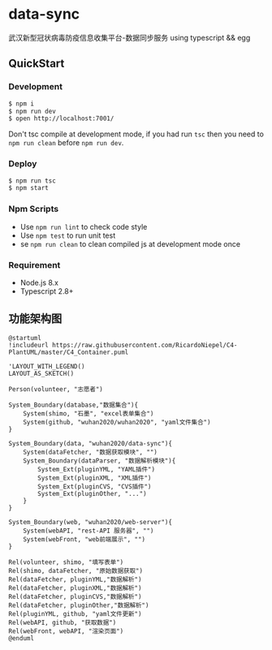 # data-sync

武汉新型冠状病毒防疫信息收集平台-数据同步服务
using typescript && egg

## QuickStart

### Development

```bash
$ npm i
$ npm run dev
$ open http://localhost:7001/
```

Don't tsc compile at development mode, if you had run `tsc` then you need to `npm run clean` before `npm run dev`.

### Deploy

```bash
$ npm run tsc
$ npm start
```

### Npm Scripts

- Use `npm run lint` to check code style
- Use `npm test` to run unit test
- se `npm run clean` to clean compiled js at development mode once

### Requirement

- Node.js 8.x
- Typescript 2.8+

## 功能架构图

```plantuml
@startuml
!includeurl https://raw.githubusercontent.com/RicardoNiepel/C4-PlantUML/master/C4_Container.puml

'LAYOUT_WITH_LEGEND()
LAYOUT_AS_SKETCH()

Person(volunteer, "志愿者")

System_Boundary(database,"数据集合"){
    System(shimo, "石墨", "excel表单集合")
    System(github, "wuhan2020/wuhan2020", "yaml文件集合")
}

System_Boundary(data, "wuhan2020/data-sync"){
    System(dataFetcher, "数据获取模块", "")
    System_Boundary(dataParser, "数据解析模块"){
        System_Ext(pluginYML, "YAML插件")
        System_Ext(pluginXML, "XML插件")
        System_Ext(pluginCVS, "CVS插件")
        System_Ext(pluginOther, "...")
    }
}

System_Boundary(web, "wuhan2020/web-server"){
    System(webAPI, "rest-API 服务器", "")
    System(webFront, "web前端展示", "")
}

Rel(volunteer, shimo, "填写表单")
Rel(shimo, dataFetcher, "原始数据获取")
Rel(dataFetcher, pluginYML,"数据解析")
Rel(dataFetcher, pluginXML,"数据解析")
Rel(dataFetcher, pluginCVS,"数据解析")
Rel(dataFetcher, pluginOther,"数据解析")
Rel(pluginYML, github, "yaml文件更新")
Rel(webAPI, github, "获取数据")
Rel(webFront, webAPI, "渲染页面")
@enduml
```
